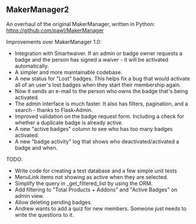 MakerManager2
---

An overhaul of the original MakerManager, written in Python: https://github.com/pawl/MakerManager

Improvements over MakerManager 1.0:
* Integration with Smartwaiver. If an admin or badge owner requests a badge and the person has signed a waiver - it will be activated automatically.
* A simpler and more maintainable codebase.
* A new status for "Lost" badges. This helps fix a bug that would activate all of an user's lost badges when they start their membership again.
* Now it sends an e-mail to the person who owns the badge that's being activated.
* The admin interface is much faster. It also has filters, pagination, and a search - thanks to Flask-Admin.
* Improved validation on the badge request form. Including a check for whether a duplicate badge is already active.
* A new "active badges" column to see who has too many badges activated.
* A new "badge activity" log that shows who deactivated/activated a badge and when.

TODO:
* Write code for creating a test database and a few simple unit tests
* MenuLink items not showing as active when they are selected.
* Simplify the query in _get_filtered_list by using the ORM.
* Add filtering to "Total Products + Addons" and "Active Badges" on admin view.
* Allow deleting pending badges.
* Andrew wants to add a quiz for new members. Someone just needs to write the questions to it.
